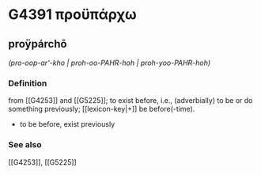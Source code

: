 # G4391 προϋπάρχω

## proÿpárchō

_(pro-oop-ar'-kho | proh-oo-PAHR-hoh | proh-yoo-PAHR-hoh)_

### Definition

from [[G4253]] and [[G5225]]; to exist before, i.e., (adverbially) to be or do something previously; [[lexicon-key|+]] be before(-time).

- to be before, exist previously

### See also

[[G4253]], [[G5225]]

